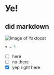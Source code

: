 #  Уе!
## did markdown

![Image of Yaktocat](https://octodex.github.com/images/yaktocat.png)

``` python
x = 5
```
- [ ] here
- [ ] no there
- [x] yep right here
